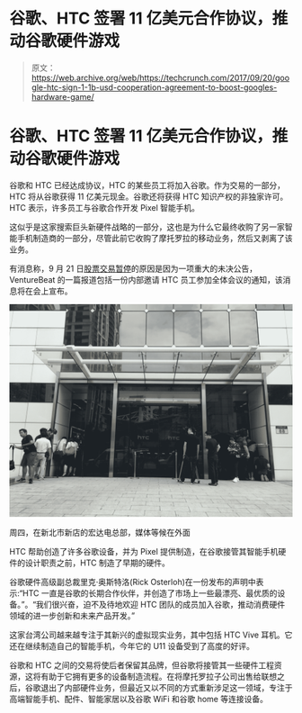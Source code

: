 # 谷歌、HTC 签署 11 亿美元合作协议，推动谷歌硬件游戏 

> 原文：<https://web.archive.org/web/https://techcrunch.com/2017/09/20/google-htc-sign-1-1b-usd-cooperation-agreement-to-boost-googles-hardware-game/>

# 谷歌、HTC 签署 11 亿美元合作协议，推动谷歌硬件游戏

谷歌和 HTC 已经达成协议，HTC 的某些员工将加入谷歌。作为交易的一部分，HTC 将从谷歌获得 11 亿美元现金。谷歌还将获得 HTC 知识产权的非独家许可。HTC 表示，许多员工与谷歌合作开发 Pixel 智能手机。

这似乎是这家搜索巨头新硬件战略的一部分，这也是为什么它最终收购了另一家智能手机制造商的一部分，尽管此前它收购了摩托罗拉的移动业务，然后又剥离了该业务。

有消息称，9 月 21 日[股票交易暂停](https://web.archive.org/web/20221007160048/https://beta.techcrunch.com/2017/09/20/htc-stock-suspension-adds-fuel-to-google-acquisition-rumors/?ncid=rss)的原因是因为一项重大的未决公告，VentureBeat 的一篇报道包括一份内部邀请 HTC 员工参加全体会议的通知，该消息将在会上宣布。

[![](img/9a57552c80c392f50129bc95fc52353a.png "HTC HQ")](https://web.archive.org/web/20221007160048/https://beta.techcrunch.com/wp-content/uploads/2017/09/img_7478-1.jpg)

周四，在新北市新店的宏达电总部，媒体等候在外面

HTC 帮助创造了许多谷歌设备，并为 Pixel 提供制造，在谷歌接管其智能手机硬件的设计职责之前，HTC 制造了早期的硬件。

谷歌硬件高级副总裁里克·奥斯特洛(Rick Osterloh)在一份发布的声明中表示:“HTC 一直是谷歌的长期合作伙伴，并创造了市场上一些最漂亮、最优质的设备。”。“我们很兴奋，迫不及待地欢迎 HTC 团队的成员加入谷歌，推动消费硬件领域的进一步创新和未来产品开发。”

这家台湾公司越来越专注于其新兴的虚拟现实业务，其中包括 HTC Vive 耳机。它还在继续制造自己的智能手机，今年它的 U11 设备受到了高度的好评。

谷歌和 HTC 之间的交易将使后者保留其品牌，但谷歌将接管其一些硬件工程资源，这将有助于它拥有更多的设备制造流程。在将摩托罗拉子公司出售给联想之后，谷歌退出了内部硬件业务，但最近又以不同的方式重新涉足这一领域，专注于高端智能手机、配件、智能家居以及谷歌 WiFi 和谷歌 home 等连接设备。